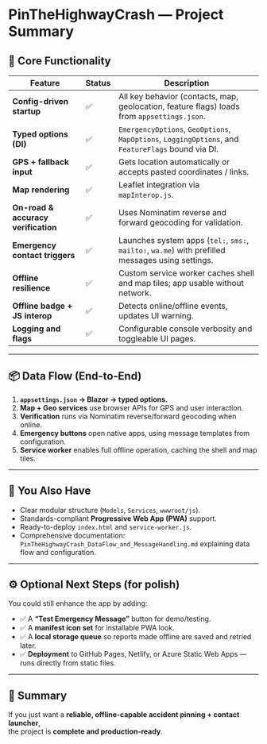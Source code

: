 # PinTheHighwayCrash — Project Summary

## 🧭 Core Functionality

| Feature | Status | Description |
|----------|--------|-------------|
| **Config-driven startup** | ✅ | All key behavior (contacts, map, geolocation, feature flags) loads from `appsettings.json`. |
| **Typed options (DI)** | ✅ | `EmergencyOptions`, `GeoOptions`, `MapOptions`, `LoggingOptions`, and `FeatureFlags` bound via DI. |
| **GPS + fallback input** | ✅ | Gets location automatically or accepts pasted coordinates / links. |
| **Map rendering** | ✅ | Leaflet integration via `mapInterop.js`. |
| **On-road & accuracy verification** | ✅ | Uses Nominatim reverse and forward geocoding for validation. |
| **Emergency contact triggers** | ✅ | Launches system apps (`tel:`, `sms:`, `mailto:`, `wa.me`) with prefilled messages using settings. |
| **Offline resilience** | ✅ | Custom service worker caches shell and map tiles; app usable without network. |
| **Offline badge + JS interop** | ✅ | Detects online/offline events, updates UI warning. |
| **Logging and flags** | ✅ | Configurable console verbosity and toggleable UI pages. |

---

## 📦 Data Flow (End-to-End)

1. **`appsettings.json` → Blazor → typed options.**
2. **Map + Geo services** use browser APIs for GPS and user interaction.
3. **Verification** runs via Nominatim reverse/forward geocoding when online.
4. **Emergency buttons** open native apps, using message templates from configuration.
5. **Service worker** enables full offline operation, caching the shell and map tiles.

---

## 🧩 You Also Have

- Clear modular structure (`Models`, `Services`, `wwwroot/js`).
- Standards-compliant **Progressive Web App (PWA)** support.
- Ready-to-deploy `index.html` and `service-worker.js`.
- Comprehensive documentation: `PinTheHighwayCrash_DataFlow_and_MessageHandling.md` explaining data flow and configuration.

---

## ⚙️ Optional Next Steps (for polish)

You could still enhance the app by adding:

- ✅ A **“Test Emergency Message”** button for demo/testing.
- ✅ A **manifest icon set** for installable PWA look.
- ✅ A **local storage queue** so reports made offline are saved and retried later.
- ✅ **Deployment** to GitHub Pages, Netlify, or Azure Static Web Apps — runs directly from static files.

---

## 🚀 Summary

If you just want a **reliable, offline-capable accident pinning + contact launcher**,  
the project is **complete and production-ready**.
